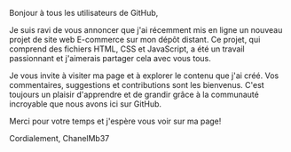 Bonjour à tous les utilisateurs de GitHub,

Je suis ravi de vous annoncer que j'ai récemment mis en ligne un nouveau projet de site web E-commerce sur mon dépôt distant. Ce projet, qui comprend des fichiers HTML, CSS et JavaScript, a été un travail passionnant et j'aimerais partager cela avec vous tous.

Je vous invite à visiter ma page et à explorer le contenu que j'ai créé. Vos commentaires, suggestions et contributions sont les bienvenus. C'est toujours un plaisir d'apprendre et de grandir grâce à la communauté incroyable que nous avons ici sur GitHub.

Merci pour votre temps et j'espère vous voir sur ma page!

Cordialement,
ChanelMb37
